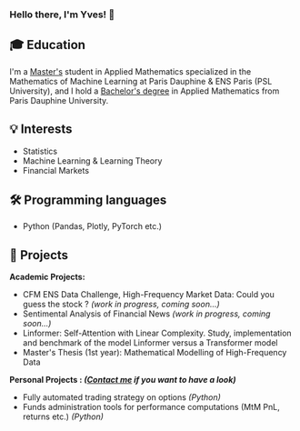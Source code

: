 ### Hello there, I'm Yves! 👋


## :mortar_board: Education

I'm a [Master's](https://dauphine.psl.eu/en/training/masters-degrees/mathematics-and-applied-mathematics/masters-year-2-mathematics-deep-learning-and-humanities) student in Applied Mathematics specialized in the Mathematics of Machine Learning at Paris Dauphine & ENS Paris (PSL University), and I hold a [Bachelor's degree](https://dauphine.psl.eu/en/training/bachelors-degrees/bachelors-degree-in-applied-mathematics) in Applied Mathematics from Paris Dauphine University.

## :bulb: Interests

- Statistics
- Machine Learning & Learning Theory
- Financial Markets

## :hammer_and_wrench: Programming languages

- Python (Pandas, Plotly, PyTorch etc.)

## :rocket: Projects 

**Academic Projects:**
- CFM ENS Data Challenge, High-Frequency Market Data: Could you guess the stock ? *(work in progress, coming soon...)*
- Sentimental Analysis of Financial News *(work in progress, coming soon...)*
- Linformer: Self-Attention with Linear Complexity. Study, implementation and benchmark of the model Linformer versus a Transformer model
- Master's Thesis (1st year): Mathematical Modelling of High-Frequency Data

**Personal Projects : *([Contact me](mailto:yves.leconte@dauphine.eu) if you want to have a look)***

- Fully automated trading strategy on options *(Python)*
- Funds administration tools for performance computations (MtM PnL, returns etc.) *(Python)*

